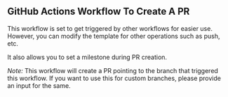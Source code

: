 ## GitHub Actions Workflow To Create A PR

This workflow is set to get triggered by other workflows for easier use. However, you can modify the template for other operations such as push, etc.

It also allows you to set a milestone during PR creation.

*Note:* This workflow will create a PR pointing to the branch that triggered this workflow. If you want to use this for custom branches, please provide an input for the same.